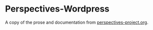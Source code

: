 # Perspectives-Wordpress

A copy of the prose and documentation from [perspectives-project.org](http://perspectives-project.org/).
